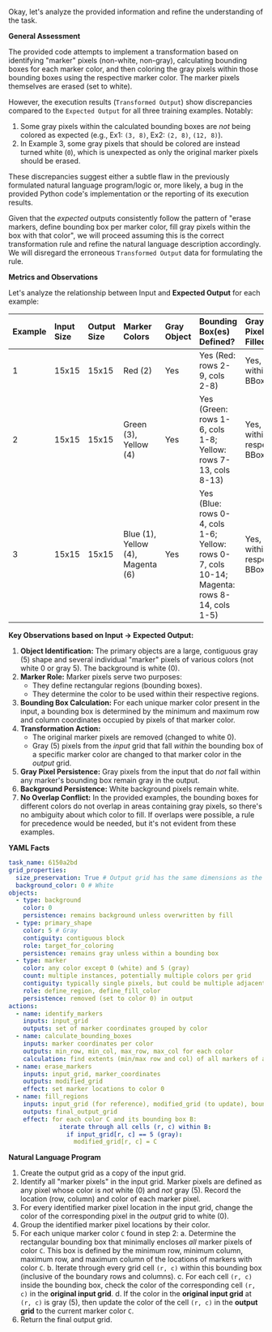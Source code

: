 Okay, let's analyze the provided information and refine the understanding of the task.

**General Assessment**

The provided code attempts to implement a transformation based on identifying "marker" pixels (non-white, non-gray), calculating bounding boxes for each marker color, and then coloring the gray pixels within those bounding boxes using the respective marker color. The marker pixels themselves are erased (set to white).

However, the execution results (`Transformed Output`) show discrepancies compared to the `Expected Output` for all three training examples. Notably:
1.  Some gray pixels within the calculated bounding boxes are *not* being colored as expected (e.g., Ex1: `(3, 8)`, Ex2: `(2, 8)`, `(12, 8)`).
2.  In Example 3, some gray pixels that should be colored are instead turned white (`0`), which is unexpected as only the original marker pixels should be erased.

These discrepancies suggest either a subtle flaw in the previously formulated natural language program/logic or, more likely, a bug in the provided Python code's implementation or the reporting of its execution results.

Given that the *expected* outputs consistently follow the pattern of "erase markers, define bounding box per marker color, fill gray pixels within the box with that color", we will proceed assuming this is the correct transformation rule and refine the natural language description accordingly. We will disregard the erroneous `Transformed Output` data for formulating the rule.

**Metrics and Observations**

Let's analyze the relationship between Input and **Expected Output** for each example:

| Example | Input Size | Output Size | Marker Colors | Gray Object | Bounding Box(es) Defined? | Gray Pixels Filled? | Markers Erased? | Overlapping Fills Needed? |
| :------ | :--------- | :---------- | :------------ | :---------- | :------------------------ | :------------------ | :-------------- | :------------------------ |
| 1       | 15x15      | 15x15       | Red (2)       | Yes         | Yes (Red: rows 2-9, cols 2-8) | Yes, within Red BBox | Yes             | No                        |
| 2       | 15x15      | 15x15       | Green (3), Yellow (4) | Yes | Yes (Green: rows 1-6, cols 1-8; Yellow: rows 7-13, cols 8-13) | Yes, within respective BBoxes | Yes | No (Boxes don't overlap on gray) |
| 3       | 15x15      | 15x15       | Blue (1), Yellow (4), Magenta (6) | Yes | Yes (Blue: rows 0-4, cols 1-6; Yellow: rows 0-7, cols 10-14; Magenta: rows 8-14, cols 1-5) | Yes, within respective BBoxes | Yes | No (Boxes don't overlap on gray) |

**Key Observations based on Input -> Expected Output:**

1.  **Object Identification:** The primary objects are a large, contiguous gray (5) shape and several individual "marker" pixels of various colors (not white 0 or gray 5). The background is white (0).
2.  **Marker Role:** Marker pixels serve two purposes:
    *   They define rectangular regions (bounding boxes).
    *   They determine the color to be used within their respective regions.
3.  **Bounding Box Calculation:** For each unique marker color present in the input, a bounding box is determined by the minimum and maximum row and column coordinates occupied by pixels of that marker color.
4.  **Transformation Action:**
    *   The original marker pixels are removed (changed to white 0).
    *   Gray (5) pixels from the *input* grid that fall *within* the bounding box of a specific marker color are changed to that marker color in the *output* grid.
5.  **Gray Pixel Persistence:** Gray pixels from the input that do *not* fall within any marker's bounding box remain gray in the output.
6.  **Background Persistence:** White background pixels remain white.
7.  **No Overlap Conflict:** In the provided examples, the bounding boxes for different colors do not overlap in areas containing gray pixels, so there's no ambiguity about which color to fill. If overlaps were possible, a rule for precedence would be needed, but it's not evident from these examples.

**YAML Facts**


```yaml
task_name: 6150a2bd
grid_properties:
  size_preservation: True # Output grid has the same dimensions as the input grid
  background_color: 0 # White
objects:
  - type: background
    color: 0
    persistence: remains background unless overwritten by fill
  - type: primary_shape
    color: 5 # Gray
    contiguity: contiguous block
    role: target_for_coloring
    persistence: remains gray unless within a bounding box
  - type: marker
    color: any color except 0 (white) and 5 (gray)
    count: multiple instances, potentially multiple colors per grid
    contiguity: typically single pixels, but could be multiple adjacent
    role: define_region, define_fill_color
    persistence: removed (set to color 0) in output
actions:
  - name: identify_markers
    inputs: input_grid
    outputs: set of marker coordinates grouped by color
  - name: calculate_bounding_boxes
    inputs: marker coordinates per color
    outputs: min_row, min_col, max_row, max_col for each color
    calculation: find extents (min/max row and col) of all markers of a given color
  - name: erase_markers
    inputs: input_grid, marker_coordinates
    outputs: modified_grid
    effect: set marker locations to color 0
  - name: fill_regions
    inputs: input_grid (for reference), modified_grid (to update), bounding_boxes, marker_colors
    outputs: final_output_grid
    effect: for each color C and its bounding box B:
              iterate through all cells (r, c) within B:
                if input_grid[r, c] == 5 (gray):
                  modified_grid[r, c] = C
```


**Natural Language Program**

1.  Create the output grid as a copy of the input grid.
2.  Identify all "marker pixels" in the input grid. Marker pixels are defined as any pixel whose color is *not* white (0) and *not* gray (5). Record the location (row, column) and color of each marker pixel.
3.  For every identified marker pixel location in the input grid, change the color of the corresponding pixel in the *output* grid to white (0).
4.  Group the identified marker pixel locations by their color.
5.  For each unique marker color `C` found in step 2:
    a.  Determine the rectangular bounding box that minimally encloses *all* marker pixels of color `C`. This box is defined by the minimum row, minimum column, maximum row, and maximum column of the locations of markers with color `C`.
    b.  Iterate through every grid cell `(r, c)` within this bounding box (inclusive of the boundary rows and columns).
    c.  For each cell `(r, c)` inside the bounding box, check the color of the corresponding cell `(r, c)` in the **original input grid**.
    d.  If the color in the **original input grid** at `(r, c)` is gray (5), then update the color of the cell `(r, c)` in the **output grid** to the current marker color `C`.
6.  Return the final output grid.